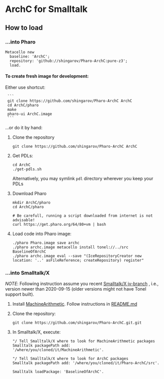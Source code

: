# ArchC for Smalltalk

## How to load

### ...into Pharo

````
Metacello new
  baseline: 'ArchC';
  repository: 'github://shingarov/Pharo-ArchC:pure-z3';
  load.
````

#### To create fresh image for development:

Either use shortcut:

     ```
     git clone https://github.com/shingarov/Pharo-ArchC ArchC
     cd ArchC/pharo
     make
     pharo-ui ArchC.image
     ```

...or do it by hand:

  1. Clone the repository

     ```
     git clone https://github.com/shingarov/Pharo-ArchC ArchC
     ```

  2. Get PDLs:

     ```
     cd ArchC
     ./get-pdls.sh
     ```

     Alternatively, you may symlink `pdl` directory wherever you keep your PDLs

  3. Download Pharo

     ```
     mkdir ArchC/pharo
     cd ArchC/pharo

     # Be carefull, running a script downloaded from internet is not advisable!
     curl https://get.pharo.org/64/80+vm | bash
     ```

  4. Load code into Pharo image:

     ```
     ./pharo Pharo.image save archc
     ./pharo archc.image metacello install tonel://../src BaselineOfArchC
     ./pharo archc.image eval --save "(IceRepositoryCreator new location: '..' asFileReference; createRepository) register"
     ```
### ...into Smalltalk/X

*NOTE*: Following instruction assume you recent [Smalltalk/X jv-branch](1) , i.e., version newer than 2020-09-15
(older versions might not have Tonel support built).

 1. Install [MachineArithmetic](2). Follow instructions in
    [README.md](https://github.com/shingarov/MachineArithmetic/blob/pure-z3/README.md#into-smalltalkx)

 2. Clone the repository:

    ````
    git clone https://github.com/shingarov/Pharo-ArchC.git.git
    ````

 3. In Smalltalk/X, execute:

    ```
    "/ Tell Smalltalk/X where to look for MachineArithmetic packages
    Smalltalk packagePath add: '/where/you/cloned/it/MachineArithmetic'.

    "/ Tell Smalltalk/X where to look for ArchC packages
    Smalltalk packagePath add: '/where/you/cloned/it/Pharo-ArchC/src'.

    Smalltalk loadPackage: 'BaselineOfArchC'.
    ```

[1]: https://swing.fit.cvut.cz/projects/stx-jv/wiki/Download
[2]: https://github.com/shingarov/MachineArithmetic/
